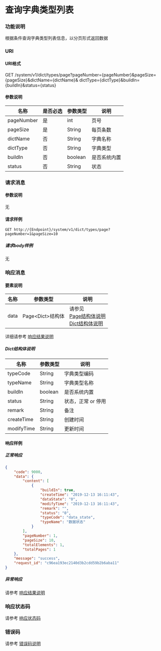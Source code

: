 # 查询字典类型列表

### 功能说明
根据条件查询字典类型列表信息，以分页形式返回数据

### URI
#### URI格式 
GET /system/v1/dict/types/page?pageNumber={pageNumber}&pageSize={pageSize}&dictName={dictName}&
dictType={dictType}&buildIn={buildIn}&status={status}

#### 参数说明  
| 名称 | 是否必选 | 参数类型 | 说明 |
| --- | --- | --- | --- |
| pageNumber | 是 | int | 页号 |
| pageSize | 是 | String | 每页条数 |
| dictName | 否 | String | 字典名称 |
| dictType | 否 | String | 字典类型 |
| buildIn | 否 | boolean | 是否系统内置 |
| status | 否 | String | 状态 |

### 请求消息
#### 参数说明  
无

#### 请求样例  
```
GET http://{Endpoint}/system/v1/dict/types/page?pageNumber=1&pageSize=10
```
##### 请求body样例
无

### 响应消息
#### 要素说明
| 名称 | 参数类型 | 说明 |
| --- | --- | --- |
| data | Page&#60;Dict&#62;结构体 | 请参见<br/>[Page结构体说明](../../../common/response/page.md)<br/>[Dict结构体说明](#dict结构体说明) |

详细请参考 [响应结果说明](../../../common/response/result.md#要素说明)  

##### Dict结构体说明
| 名称 | 参数类型 | 说明 |
| --- | --- | --- |
| typeCode | String | 字典类型编码 |
| typeName | String | 字典类型名称 |
| buildIn | boolean | 是否系统内置 |
| status | String | 状态，正常 or 停用 |
| remark | String | 备注 |
| createTime | String | 创建时间 |
| modifyTime | String | 更新时间 |

#### 响应样例
##### 正常响应
```json
{
	"code": 9000,
	"data": {
		"content": [
			{
				"buildIn": true,
				"createTime": "2019-12-13 16:11:43",
				"dataState": "0",
				"modifyTime": "2019-12-13 16:11:43",
				"remark": "",
				"status": "0",
				"typeCode": "data_state",
				"typeName": "数据状态"
			}
		],
		"pageNumber": 1,
		"pageSize": 10,
		"totalElements": 1,
		"totalPages": 1
	},
	"message": "success",
	"request_id": "c96ea193ec2140d3b2cdd59b2b6aba11"
}
```
##### 异常响应
请参考 [响应结果说明](../../../common/response/result.md#异常响应样例)

### 响应状态码
请参考 [响应状态码](../../../common/response/status.md)

### 错误码
请参考 [错误码说明](../../../common/errorCode/README.md)